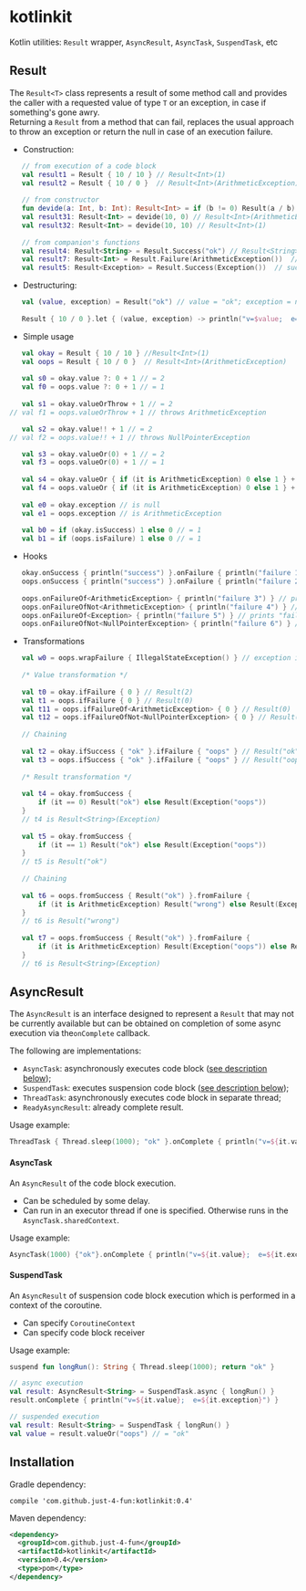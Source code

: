 # kotlinkit
Kotlin utilities: `Result` wrapper, `AsyncResult`, `AsyncTask`, `SuspendTask`, etc

## Result

The `Result<T>` class represents a result of some method call and provides the caller with a requested value of type `T` or an exception, in case if something's gone awry.     
 Returning a `Result` from a method that can fail, replaces the usual approach to throw an exception or return the null in case of an execution failure.  
 
 - Construction:  
 ```kotlin
	// from execution of a code block
	val result1 = Result { 10 / 10 } // Result<Int>(1)
	val result2 = Result { 10 / 0 }  // Result<Int>(ArithmeticException)
	
	// from constructor
	fun devide(a: Int, b: Int): Result<Int> = if (b != 0) Result(a / b) else Result(ArithmeticException())
	val result31: Result<Int> = devide(10, 0) // Result<Int>(ArithmeticException)
	val result32: Result<Int> = devide(10, 10) // Result<Int>(1)
	
	// from companion's functions
	val result4: Result<String> = Result.Success("ok") // Result<String>("ok")
	val result7: Result<Int> = Result.Failure(ArithmeticException())  // Result<Int>(ArithmeticException)
	val result5: Result<Exception> = Result.Success(Exception())  // successful Result<Exception>(Exception)
```  
 - Destructuring:  
 ```kotlin
	val (value, exception) = Result("ok") // value = "ok"; exception = null
	
	Result { 10 / 0 }.let { (value, exception) -> println("v=$value;  e=$exception") } // v=null; e=ArithmeticException
```  
- Simple usage  
 ```kotlin
	val okay = Result { 10 / 10 } //Result<Int>(1)
	val oops = Result { 10 / 0 }  // Result<Int>(ArithmeticException)
	
	val s0 = okay.value ?: 0 + 1 // = 2
	val f0 = oops.value ?: 0 + 1 // = 1
	
	val s1 = okay.valueOrThrow + 1 // = 2
// val f1 = oops.valueOrThrow + 1 // throws ArithmeticException

	val s2 = okay.value!! + 1 // = 2
// val f2 = oops.value!! + 1 // throws NullPointerException

	val s3 = okay.valueOr(0) + 1 // = 2
	val f3 = oops.valueOr(0) + 1 // = 1
	
	val s4 = okay.valueOr { if (it is ArithmeticException) 0 else 1 } + 1 // = 2
	val f4 = oops.valueOr { if (it is ArithmeticException) 0 else 1 } + 1 // = 1
	
	val e0 = okay.exception // is null
	val e1 = oops.exception // is ArithmeticException
	
	val b0 = if (okay.isSuccess) 1 else 0 // = 1
	val b1 = if (oops.isFailure) 1 else 0 // = 1
```  
- Hooks
 ```kotlin
	okay.onSuccess { println("success") }.onFailure { println("failure 1") } // prints "success"
	oops.onSuccess { println("success") }.onFailure { println("failure 2") } // prints "failure 2"
	
	oops.onFailureOf<ArithmeticException> { println("failure 3") } // prints "failure 3"
	oops.onFailureOfNot<ArithmeticException> { println("failure 4") } // prints nothing
	oops.onFailureOf<Exception> { println("failure 5") } // prints "failure 5"
	oops.onFailureOfNot<NullPointerException> { println("failure 6") } // prints "failure 6"
```  
- Transformations  
 ```kotlin
	val w0 = oops.wrapFailure { IllegalStateException() } // exception is IllegalStateException with cause: ArithmeticException
	
	/* Value transformation */
	
	val t0 = okay.ifFailure { 0 } // Result(2)
	val t1 = oops.ifFailure { 0 } // Result(0)
	val t11 = oops.ifFailureOf<ArithmeticException> { 0 } // Result(0)
	val t12 = oops.ifFailureOfNot<NullPointerException> { 0 } // Result(0)
	
	// Chaining
	
	val t2 = okay.ifSuccess { "ok" }.ifFailure { "oops" } // Result("ok")
	val t3 = oops.ifSuccess { "ok" }.ifFailure { "oops" } // Result("oops")
	
	/* Result transformation */
	
	val t4 = okay.fromSuccess {
		if (it == 0) Result("ok") else Result(Exception("oops"))
	}
	// t4 is Result<String>(Exception)
	
	val t5 = okay.fromSuccess {
		if (it == 1) Result("ok") else Result(Exception("oops"))
	}
	// t5 is Result("ok")
	
	// Chaining
	
	val t6 = oops.fromSuccess { Result("ok") }.fromFailure {
		if (it is ArithmeticException) Result("wrong") else Result(Exception("oops"))
	}
	// t6 is Result("wrong")
	
	val t7 = oops.fromSuccess { Result("ok") }.fromFailure {
		if (it is ArithmeticException) Result(Exception("oops")) else Result("wrong")
	}
	// t6 is Result<String>(Exception)
```  




## AsyncResult
The `AsyncResult` is an interface designed to represent a `Result` that may not be currently available but can be obtained on completion of some async execution via the`onComplete` callback.   

The following are implementations:   
- `AsyncTask`:  asynchronously executes code block ([see description below](#asynctask));
- `SuspendTask`:  executes suspension code block ([see description below](#suspendtask));
- `ThreadTask`: asynchronously executes code block in separate thread;
- `ReadyAsyncResult`: already complete result.  

Usage example:  
```kotlin
ThreadTask { Thread.sleep(1000); "ok" }.onComplete { println("v=${it.value};  e=${it.exception}") }
```


#### AsyncTask

An `AsyncResult` of the code block execution.
- Can be scheduled by some delay.
- Can run in an executor thread if one is specified. Otherwise runs in the `AsyncTask.sharedContext`.  
 
Usage example:  
```kotlin
AsyncTask(1000) {"ok"}.onComplete { println("v=${it.value};  e=${it.exception}") }
```

#### SuspendTask

An `AsyncResult` of suspension code block execution which is performed in a context of the coroutine.  
- Can specify `CoroutineContext`
- Can specify code block receiver  

Usage example:  
```kotlin
suspend fun longRun(): String { Thread.sleep(1000); return "ok" }

// async execution
val result: AsyncResult<String> = SuspendTask.async { longRun() }
result.onComplete { println("v=${it.value};  e=${it.exception}") }

// suspended execution
val result: Result<String> = SuspendTask { longRun() }
val value = result.valueOr("oops") // = "ok"
```




## Installation

Gradle dependency:   
```
compile 'com.github.just-4-fun:kotlinkit:0.4'
```

Maven dependency:  
```xml
<dependency>
  <groupId>com.github.just-4-fun</groupId>
  <artifactId>kotlinkit</artifactId>
  <version>0.4</version>
  <type>pom</type>
</dependency>
```
 